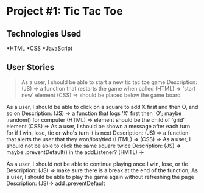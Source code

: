 # Project #1: Tic Tac Toe
## Technologies Used
*HTML
*CSS
*JavaScript
## User Stories
> As a user, I should be able to start a new tic tac toe game
	Description: (JS) => a function that restarts the game when called
		     (HTML) => 'start new' element
		     (CSS) => should be placed below the game board

As a user, I should be able to click on a square to add X first and then O, and so on
	Description: (JS) => a function that logs 'X' first then 'O'; maybe .random() for computer
		     (HTML) => element should be the child of 'grid' element
		     (CSS) => 
As a user, I should be shown a message after each turn for if I win, lose, tie or who's turn it is next
	Description: (JS) => a function that alerts the user that they won/lost/tied
		     (HTML) => 
		     (CSS) =>
As a user, I should not be able to click the same square twice
	Description: (JS) => maybe .preventDefault() in the addListener?
		     (HMTL) => 

As a user, I should not be able to continue playing once I win, lose, or tie
	Description: (JS) => make sure there is a break at the end of the function; 
As a user, I should be able to play the game again without refreshing the page
	Description: (JS)=> add .preventDefault